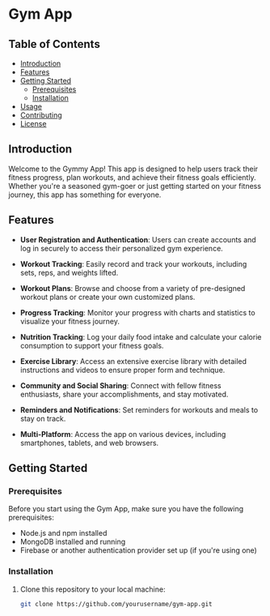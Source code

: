 # Gym App

## Table of Contents
- [Introduction](#introduction)
- [Features](#features)
- [Getting Started](#getting-started)
  - [Prerequisites](#prerequisites)
  - [Installation](#installation)
- [Usage](#usage)
- [Contributing](#contributing)
- [License](#license)

## Introduction

Welcome to the Gymmy App! This app is designed to help users track their fitness progress, plan workouts, and achieve their fitness goals efficiently. Whether you're a seasoned gym-goer or just getting started on your fitness journey, this app has something for everyone.

## Features

- **User Registration and Authentication**: Users can create accounts and log in securely to access their personalized gym experience.

- **Workout Tracking**: Easily record and track your workouts, including sets, reps, and weights lifted.

- **Workout Plans**: Browse and choose from a variety of pre-designed workout plans or create your own customized plans.

- **Progress Tracking**: Monitor your progress with charts and statistics to visualize your fitness journey.

- **Nutrition Tracking**: Log your daily food intake and calculate your calorie consumption to support your fitness goals.

- **Exercise Library**: Access an extensive exercise library with detailed instructions and videos to ensure proper form and technique.

- **Community and Social Sharing**: Connect with fellow fitness enthusiasts, share your accomplishments, and stay motivated.

- **Reminders and Notifications**: Set reminders for workouts and meals to stay on track.

- **Multi-Platform**: Access the app on various devices, including smartphones, tablets, and web browsers.

## Getting Started

### Prerequisites

Before you start using the Gym App, make sure you have the following prerequisites:

- Node.js and npm installed
- MongoDB installed and running
- Firebase or another authentication provider set up (if you're using one)

### Installation

1. Clone this repository to your local machine:

   ```bash
   git clone https://github.com/yourusername/gym-app.git
